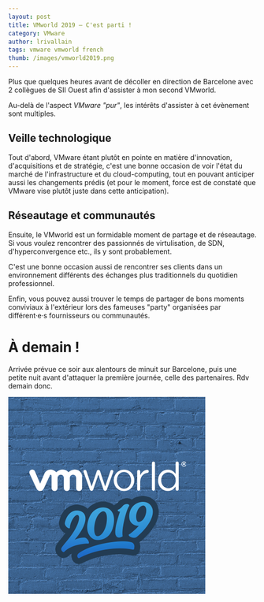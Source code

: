 ```yaml
---
layout: post
title: VMworld 2019 – C'est parti !
category: VMware
author: lrivallain
tags: vmware vmworld french
thumb: /images/vmworld2019.png
---
```


Plus que quelques heures avant de décoller en direction de Barcelone avec 2 collègues de SII Ouest afin d'assister à mon second VMworld.

Au-delà de l'aspect *VMware "pur"*, les intérêts d'assister à cet évènement sont multiples.

## Veille technologique

Tout d'abord, VMware étant plutôt en pointe en matière d'innovation, d'acquisitions et de stratégie, c'est une bonne occasion de voir l'état du marché de l'infrastructure et du cloud-computing, tout en pouvant anticiper aussi les changements prédis (et pour le moment, force est de constaté que VMware vise plutôt juste dans cette anticipation).

## Réseautage et communautés

Ensuite, le VMworld est un formidable moment de partage et de réseautage. Si vous voulez rencontrer des passionnés de virtulisation, de SDN, d'hyperconvergence etc., ils y sont probablement.

C'est une bonne occasion aussi de rencontrer ses clients dans un environnement différents des échanges plus traditionnels du quotidien professionnel.

Enfin, vous pouvez aussi trouver le temps de partager de bons moments conviviaux à l'extérieur lors des fameuses "party" organisées par différent·e·s fournisseurs ou communautés.

# À demain !

Arrivée prévue ce soir aux alentours de minuit sur Barcelone, puis une petite nuit avant d'attaquer la première journée, celle des partenaires. Rdv demain donc.

![Logo VMworld 2019](/images/vmworld2019.png)